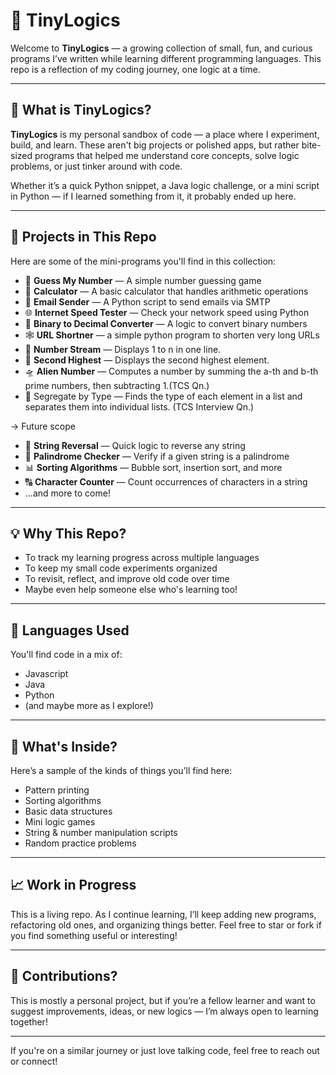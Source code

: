 # 🧠 TinyLogics

Welcome to **TinyLogics** — a growing collection of small, fun, and curious programs I’ve written while learning different programming languages. This repo is a reflection of my coding journey, one logic at a time.

---

## 📌 What is TinyLogics?

**TinyLogics** is my personal sandbox of code — a place where I experiment, build, and learn. These aren't big projects or polished apps, but rather bite-sized programs that helped me understand core concepts, solve logic problems, or just tinker around with code.

Whether it’s a quick Python snippet, a Java logic challenge, or a mini script in Python — if I learned something from it, it probably ended up here.

---

## 📂 Projects in This Repo

Here are some of the mini-programs you'll find in this collection:

- 🎲 **Guess My Number** — A simple number guessing game
- 🧮 **Calculator** — A basic calculator that handles arithmetic operations
- 📧 **Email Sender** — A Python script to send emails via SMTP
- 🌐 **Internet Speed Tester** — Check your network speed using Python
- 🔢 **Binary to Decimal Converter** — A logic to convert binary numbers
- 🕸  **URL Shortner** — a simple python program to shorten very long URLs
- 🧾 **Number Stream** — Displays 1 to n in one line.
- 🥈 **Second Highest** — Displays the second highest element.
- 🛸 **Alien Number** — Computes a number by summing the a-th and b-th prime numbers, then subtracting 1.(TCS Qn.)
- 🧠 Segregate by Type — Finds the type of each element in a list and separates them into individual lists. (TCS Interview Qn.)
  
-> Future scope
- 🧵 **String Reversal** — Quick logic to reverse any string
- 🧩 **Palindrome Checker** — Verify if a given string is a palindrome
- 📊 **Sorting Algorithms** — Bubble sort, insertion sort, and more
- 🔠 **Character Counter** — Count occurrences of characters in a string
- ...and more to come!

---

## 💡 Why This Repo?

* To track my learning progress across multiple languages  
* To keep my small code experiments organized  
* To revisit, reflect, and improve old code over time  
* Maybe even help someone else who's learning too!

---

## 🧰 Languages Used

You'll find code in a mix of:

* Javascript  
* Java  
* Python  
* (and maybe more as I explore!)

---

## 🧪 What's Inside?

Here’s a sample of the kinds of things you’ll find here:

* Pattern printing  
* Sorting algorithms  
* Basic data structures  
* Mini logic games  
* String & number manipulation scripts  
* Random practice problems  

---

## 📈 Work in Progress

This is a living repo. As I continue learning, I’ll keep adding new programs, refactoring old ones, and organizing things better. Feel free to star or fork if you find something useful or interesting!

---

## 🙌 Contributions?

This is mostly a personal project, but if you’re a fellow learner and want to suggest improvements, ideas, or new logics — I’m always open to learning together!

---

If you're on a similar journey or just love talking code, feel free to reach out or connect!

